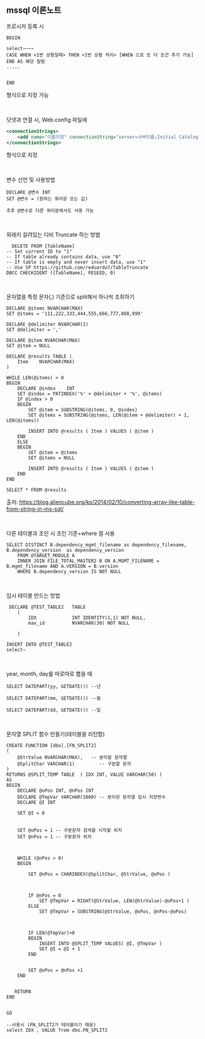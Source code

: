 ## mssql 이론노트

프로시저 등록 시 <br>

```
BEGIN

select~~~~
CASE WHEN <1번 상황일때> THEN <1번 상황 처리> [WHEN 으로 또 더 조건 추가 가능] END AS 해당 칼럼
.....


END
```

형식으로 지정 가능

<br>



닷넷과 연결 시, Web.config 파일에

```xml
<connectionStrings>
	<add name="이름지정" connectionString="server=서버이름;Initial Catalog=디비이름;User ID= ;Password= ; Connection Timeout=600" providerName="System.Data.SqlClient" />
</connectionStrings>
```

형식으로 지정

<br>



변수 선언 및 사용방법

```mssql
DECLARE @변수 INT
SET @변수 = (원하는 쿼리문 또는 값)

추후 @변수로 다른 쿼리문에서도 사용 가능
```



<br>

외래키 걸려있는 디비 Truncate 하는 방법

```mssql
  DELETE FROM [TableName]
-- Set current ID to "1"
-- If table already contains data, use "0"
-- If table is empty and never insert data, use "1"
-- Use SP https://github.com/reduardo7/TableTruncate
DBCC CHECKIDENT ([TableName], RESEED, 0)
```

<br>

문자열을 특정 문자(,) 기준으로 split해서 하나씩 조회하기

```mssql
DECLARE @items NVARCHAR(MAX)
SET @items = '111,222,333,444,555,666,777,888,999'

DECLARE @delimiter NVARCHAR(1)
SET @delimiter = ','

DECLARE @item NVARCHAR(MAX)
SET @item = NULL

DECLARE @results TABLE (
    Item    NVARCHAR(MAX)
)

WHILE LEN(@items) > 0
BEGIN
    DECLARE @index    INT
    SET @index = PATINDEX('%' + @delimiter + '%', @items)
    IF @index > 0
    BEGIN
        SET @item = SUBSTRING(@items, 0, @index)
        SET @items = SUBSTRING(@items, LEN(@item + @delimiter) + 1, LEN(@items))

        INSERT INTO @results ( Item ) VALUES ( @item )
    END
    ELSE
    BEGIN
        SET @item = @items
        SET @items = NULL

        INSERT INTO @results ( Item ) VALUES ( @item )
    END
END

SELECT * FROM @results
```

출처: https://blog.aliencube.org/ko/2014/02/10/converting-array-like-table-from-string-in-ms-sql/

<br>



다른 테이블과 조인 시 조인 기준+where 절 사용

```mssql
SELECT DISTINCT B.dependency_mgmt_filename as dependency_filename, B.dependency_version  as dependency_version
	FROM @TARGET_MODULE A
	INNER JOIN FILE_TOTAL_MASTER2 B ON A.MGMT_FILENAME = B.mgmt_filename AND A.VERSION = B.version
	WHERE B.dependency_version IS NOT NULL
```

<br>

임시 테이블 만드는 방법

```mssql
 DECLARE @TEST_TABLE2	TABLE
	(
		IDX				INT IDENTITY(1,1) NOT NULL,
		max_id			NVARCHAR(30) NOT NULL
		
	)
	
INSERT INTO @TEST_TABLE2
select~
```

<br>

year, month, day를 따로따로 뽑을 때

```mssql
SELECT DATEPART(yy, GETDATE()) --년

SELECT DATEPART(mm, GETDATE()) --월

SELECT DATEPART(dd, GETDATE()) --일
```

<br>

문자열 SPLIT 함수 만들기(테이블을 리턴함)

```mssql
CREATE FUNCTION [dbo].[FN_SPLIT2]
(
    @StrValue NVARCHAR(MAX),   -- 분리할 문자열
    @SplitChar VARCHAR(1)         -- 구분할 문자
) 
RETURNS @SPLIT_TEMP TABLE  ( IDX INT, VALUE VARCHAR(50) )
AS 
BEGIN   
    DECLARE @oPos INT, @nPos INT
    DECLARE @TmpVar VARCHAR(1000) -- 분리된 문자열 임시 저장변수
	DECLARE @I INT
	
	SET @I = 0
 

    SET @oPos = 1 -- 구분문자 검색을 시작할 위치
    SET @nPos = 1 -- 구분문자 위치

 

    WHILE (@nPos > 0)
    BEGIN 

        SET @nPos = CHARINDEX(@SplitChar, @StrValue, @oPos ) 

 

        IF @nPos = 0 
            SET @TmpVar = RIGHT(@StrValue, LEN(@StrValue)-@oPos+1 )
        ELSE
            SET @TmpVar = SUBSTRING(@StrValue, @oPos, @nPos-@oPos)

 

        IF LEN(@TmpVar)>0
        BEGIN
            INSERT INTO @SPLIT_TEMP VALUES( @I, @TmpVar )
            SET @I = @I + 1
        END


        SET @oPos = @nPos +1 
    END 


   RETURN 
END


GO

--사용시 (FN_SPLIT2가 테이블이기 때문)
select IDX , VALUE from dbo.FN_SPLIT2
```

